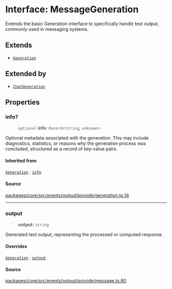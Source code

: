 # Interface: MessageGeneration

Extends the basic Generation interface to specifically handle text output, commonly used in messaging systems.

## Extends

- [`Generation`](../../generation/interfaces/Generation.md)

## Extended by

- [`ChatGeneration`](ChatGeneration.md)

## Properties

### info?

> `optional` **info**: `Record`\<`string`, `unknown`\>

Optional metadata associated with the generation. This may include diagnostics, statistics,
or reasons why the generation process was concluded, structured as a record of key-value pairs.

#### Inherited from

[`Generation`](../../generation/interfaces/Generation.md) . [`info`](../../generation/interfaces/Generation.md#info)

#### Source

[packages/core/src/events/output/provide/generation.ts:14](https://github.com/VictorS67/encre/blob/c09849eb59af073bf23be826a912f2ba4f635f93/packages/core/src/events/output/provide/generation.ts#L14)

***

### output

> **output**: `string`

Generated text output, representing the processed or computed response.

#### Overrides

[`Generation`](../../generation/interfaces/Generation.md) . [`output`](../../generation/interfaces/Generation.md#output)

#### Source

[packages/core/src/events/output/provide/message.ts:80](https://github.com/VictorS67/encre/blob/c09849eb59af073bf23be826a912f2ba4f635f93/packages/core/src/events/output/provide/message.ts#L80)
